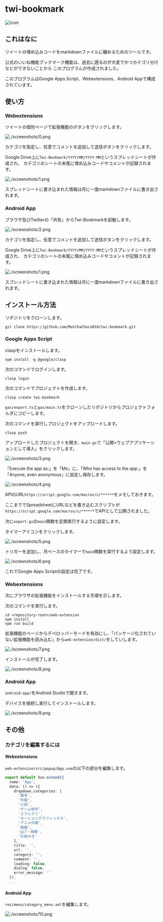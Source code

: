 # twi-bookmark

![icon](./web-extension/public/icons/logo-48.png)

## これはなに

ツイートの埋め込みコードをmarkdownファイルに纏めるためのツールです。

公式のいいね機能ブックマーク機能は、過去に遡るのが大変でかつカテゴリ分けなどができないことから
このプログラムが作成されました。

このプログラムはGoogle Apps Script、Webextensions、Android Appで構成されています。

## 使い方

### Webextensions

ツイートの個別ページで拡張機能のボタンをクリックします。

![./screenshots/0.png](./screenshots/0.png)

カテゴリを指定し、任意でコメントを追加して送信ボタンをクリックします。

Google Drive上に`Twi-Bookmark/YYYY/MM/YYYY-MM`というスプレッドシートが作成され、
カテゴリのシートの末尾に埋め込みコードやコメントが記録されます。

![./screenshots/1.png](./screenshots/1.png)

スプレッドシートに書き込まれた情報は月に一度markdownファイルに書き出されます。

### Android App

ブラウザ及びTwitterの「共有」からTwi-Bookmarkを起動します。

![./screenshots/2.png](./screenshots/2.png)

カテゴリを指定し、任意でコメントを追加して送信ボタンをクリックします。

Google Drive上に`Twi-Bookmark/YYYY/MM/YYYY-MM`というスプレッドシートが作成され、
カテゴリのシートの末尾に埋め込みコードやコメントが記録されます。

![./screenshots/1.png](./screenshots/1.png)

スプレッドシートに書き込まれた情報は月に一度markdownファイルに書き出されます。

## インストール方法

リポジトリをクローンします。

```
git clone https://github.com/MatchaChoco010/twi-bookmark.git
```

### Google Apps Script

claspをインストールします。

```
npm install -g @google/clasp
```

次のコマンドでログインします。

```
clasp login
```

次のコマンドでプロジェクトを作成します。

```
clasp create twi-bookmark
```

`gas/export.ts`と`gas/main.ts`をクローンしたリポジトリからプロジェクトフォルダにコピーします。

次のコマンドを実行しプロジェクトをアップロードします。

```
clasp push
```

アップロードしたプロジェクトを開き、`main.gs`で「公開>ウェブアプリケーションとして導入」をクリックします。

![./screenshots/3.png](./screenshots/3.png)

「Execute the app as:」を「Me」に、「Who has access to the app:」を「Anyone, even anonymous」に設定し保存します。

![./screenshots/4.png](./screenshots/4.png)

APIのURL`https://script.google.com/macros/s/******`をメモしておきます。

ここまででSpreadsheetにURLなどを書き込むスクリプトが`https://script.google.com/macros/s/******`でAPIとして公開されました。

次に`export.gs`の`main`関数を定期実行するように設定します。

タイマーアイコンをクリックします。

![./screenshots/5.png](./screenshots/5.png)

トリガーを追加し、月ベースのタイマーで`main`関数を実行するよう設定します。

![./screenshots/6.png](./screenshots/6.png)

これでGoogle Apps Scriptの設定は完了です。

### Webextensions

次にブラウザの拡張機能をインストールする手順を示します。

次のコマンドを実行します。

```
cd <repository-root>/web-extension
npm install
npm run build
```

拡張機能のページからデベロッパーモードを有効にし、「パッケージ化されていない拡張機能を読み込む」から`web-extension/dist/`をしていします。

![./screenshots/7.png](./screenshots/7.png)

インストールが完了します。

![./screenshots/8.png](./screenshots/8.png)

### Android App

`android-app/`をAndroid Studioで開きます。

デバイスを接続し実行してインストールします。

![./screenshots/9.png](./screenshots/9.png)

## その他

### カテゴリを編集するには

#### Webextensions

`web-extension/src/popup/App.vue`の以下の部分を編集します。

``` typescript
export default Vue.extend({
  name: 'App',
  data: () => ({
    dropdown_categories: [
      '雑多',
      '作曲',
      '小説',
      'ゲーム制作',
      'エフェクト',
      'モーショングラフィックス',
      'アニメ作画',
      '画像',
      'gif・映像',
      'お絵かき'
    ],
    title: '',
    url: '',
    category: '',
    comment: '',
    loading: false,
    dialog: false,
    error_message: ''
  }),
  ...
```

#### Android App

`res/menu/category_menu.xml`を編集します。

![./screenshots/10.png](./screenshots/10.png)
